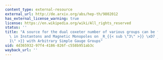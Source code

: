 ```yaml
---
content_type: external-resource
external_url: http://de.arxiv.org/abs/hep-th/9802012
has_external_license_warning: true
license: https://en.wikipedia.org/wiki/All_rights_reserved
status: ''
title: "A source for the dual coxeter number of various groups can be found for example\
  \ in Instantons and Magnetic Monopoles on _R_{{< sub \"3\" >}} \xD7 _S_{{< sub \"\
  1\" >}} with Arbitrary Simple Gauge Groups"
uid: 4d365932-97f4-4186-826f-c558b951ab3c
wayback_url: ''
---
```

